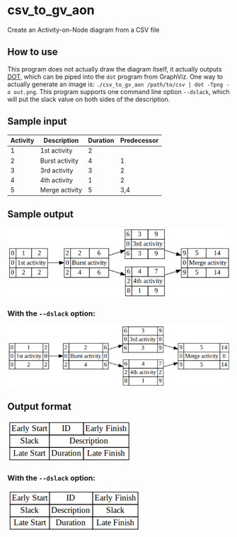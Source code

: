 # csv_to_gv_aon
Create an Activity-on-Node diagram from a CSV file

## How to use
This program does not actually draw the diagram itself, it actually outputs <a href="https://en.wikipedia.org/wiki/DOT_(graph_description_language)">DOT</a>, which can be piped into the `dot` program from GraphViz. One way to actually generate an image is: `./csv_to_gv_aon /path/to/csv | dot -Tpng -o out.png`. This program supports one command line option `--dslack`, which will put the slack value on both sides of the description.

## Sample input

| Activity | Description | Duration | Predecessor |
| --- | --- | --- | --- |
| 1 | 1st activity | 2 | |
| 2 | Burst activity | 4 | 1 |
| 3 | 3rd activity | 3 | 2 |
| 4 | 4th activity | 1 | 2 |
| 5 | Merge activity | 5 | 3,4 |

## Sample output
![sample output](sample_output.png)

### With the `--dslack` option:
![sample output with --dslack](sample_output_dslack.png)

## Output format
![output format](output_format.png)

### With the `--dslack` option:
![output format with --dslack](output_format_dslack.png)